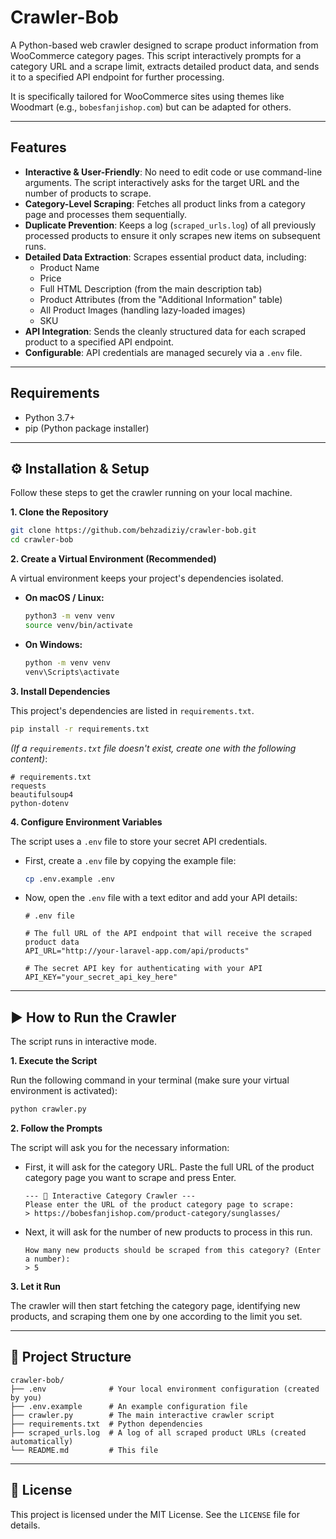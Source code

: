 # Crawler-Bob

A Python-based web crawler designed to scrape product information from WooCommerce category pages. This script interactively prompts for a category URL and a scrape limit, extracts detailed product data, and sends it to a specified API endpoint for further processing.

It is specifically tailored for WooCommerce sites using themes like Woodmart (e.g., `bobesfanjishop.com`) but can be adapted for others.

---

## Features

-   **Interactive & User-Friendly**: No need to edit code or use command-line arguments. The script interactively asks for the target URL and the number of products to scrape.
-   **Category-Level Scraping**: Fetches all product links from a category page and processes them sequentially.
-   **Duplicate Prevention**: Keeps a log (`scraped_urls.log`) of all previously processed products to ensure it only scrapes new items on subsequent runs.
-   **Detailed Data Extraction**: Scrapes essential product data, including:
    -   Product Name
    -   Price
    -   Full HTML Description (from the main description tab)
    -   Product Attributes (from the "Additional Information" table)
    -   All Product Images (handling lazy-loaded images)
    -   SKU
-   **API Integration**: Sends the cleanly structured data for each scraped product to a specified API endpoint.
-   **Configurable**: API credentials are managed securely via a `.env` file.

---

## Requirements

-   Python 3.7+
-   pip (Python package installer)

---

## ⚙️ Installation & Setup

Follow these steps to get the crawler running on your local machine.

**1. Clone the Repository**

```bash
git clone https://github.com/behzadiziy/crawler-bob.git
cd crawler-bob
```

**2. Create a Virtual Environment (Recommended)**

A virtual environment keeps your project's dependencies isolated.

-   **On macOS / Linux:**
    ```bash
    python3 -m venv venv
    source venv/bin/activate
    ```

-   **On Windows:**
    ```bash
    python -m venv venv
    venv\Scripts\activate
    ```

**3. Install Dependencies**

This project's dependencies are listed in `requirements.txt`.

```bash
pip install -r requirements.txt
```
*(If a `requirements.txt` file doesn't exist, create one with the following content)*:
```
# requirements.txt
requests
beautifulsoup4
python-dotenv
```

**4. Configure Environment Variables**

The script uses a `.env` file to store your secret API credentials.

-   First, create a `.env` file by copying the example file:
    ```bash
    cp .env.example .env
    ```
-   Now, open the `.env` file with a text editor and add your API details:

    ```env
    # .env file

    # The full URL of the API endpoint that will receive the scraped product data
    API_URL="http://your-laravel-app.com/api/products"

    # The secret API key for authenticating with your API
    API_KEY="your_secret_api_key_here"
    ```

---

## ▶️ How to Run the Crawler

The script runs in interactive mode.

**1. Execute the Script**

Run the following command in your terminal (make sure your virtual environment is activated):

```bash
python crawler.py
```

**2. Follow the Prompts**

The script will ask you for the necessary information:

-   First, it will ask for the category URL. Paste the full URL of the product category page you want to scrape and press Enter.

    ```
    --- 🚀 Interactive Category Crawler ---
    Please enter the URL of the product category page to scrape:
    > https://bobesfanjishop.com/product-category/sunglasses/
    ```

-   Next, it will ask for the number of new products to process in this run.

    ```
    How many new products should be scraped from this category? (Enter a number):
    > 5
    ```

**3. Let it Run**

The crawler will then start fetching the category page, identifying new products, and scraping them one by one according to the limit you set.

---

## 📁 Project Structure

```
crawler-bob/
├── .env              # Your local environment configuration (created by you)
├── .env.example      # An example configuration file
├── crawler.py        # The main interactive crawler script
├── requirements.txt  # Python dependencies
├── scraped_urls.log  # A log of all scraped product URLs (created automatically)
└── README.md         # This file
```

---

## 📄 License

This project is licensed under the MIT License. See the `LICENSE` file for details.

